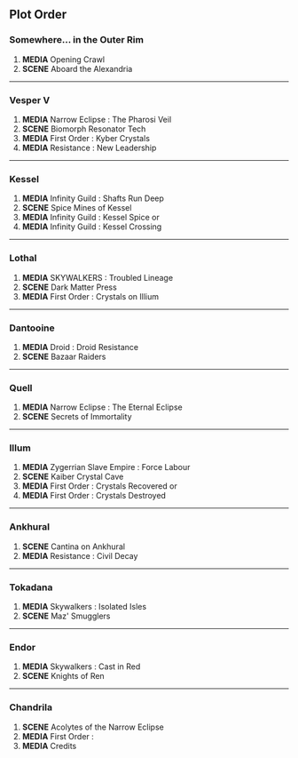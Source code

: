 ## Plot Order

### Somewhere... in the Outer Rim

1. **MEDIA** Opening Crawl
1. **SCENE** Aboard the Alexandria

---

### Vesper V

1. **MEDIA** Narrow Eclipse : The Pharosi Veil
1. **SCENE** Biomorph Resonator Tech
1. **MEDIA** First Order : Kyber Crystals
1. **MEDIA** Resistance : New Leadership

---

### Kessel

1. **MEDIA** Infinity Guild : Shafts Run Deep 
1. **SCENE** Spice Mines of Kessel
1. **MEDIA** Infinity Guild : Kessel Spice
or 
1. **MEDIA** Infinity Guild : Kessel Crossing

---

### Lothal

1. **MEDIA** SKYWALKERS : Troubled Lineage
1. **SCENE** Dark Matter Press 
1. **MEDIA** First Order : Crystals on Illium
---

### Dantooine

1. **MEDIA** Droid : Droid Resistance 
1. **SCENE** Bazaar Raiders 

---

### Quell

1. **MEDIA** Narrow Eclipse : The Eternal Eclipse
1. **SCENE** Secrets of Immortality

---

### Illum

1. **MEDIA** Zygerrian Slave Empire : Force Labour
1. **SCENE** Kaiber Crystal Cave
1. **MEDIA** First Order : Crystals Recovered
or
1. **MEDIA** First Order : Crystals Destroyed

---

### Ankhural

1. **SCENE** Cantina on Ankhural
1. **MEDIA** Resistance : Civil Decay

---

### Tokadana

1. **MEDIA** Skywalkers : Isolated Isles
1. **SCENE** Maz' Smugglers

---

### Endor

1. **MEDIA** Skywalkers : Cast in Red
1. **SCENE** Knights of Ren

---

### Chandrila

1. **SCENE** Acolytes of the Narrow Eclipse
1. **MEDIA** First Order : 
1. **MEDIA** Credits